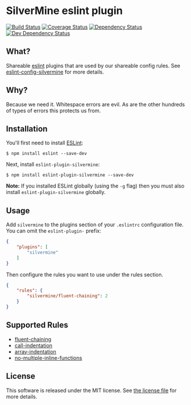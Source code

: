 # SilverMine eslint plugin

[![Build Status](https://travis-ci.org/silvermine/eslint-plugin-silvermine.png?branch=master)](https://travis-ci.org/silvermine/eslint-plugin-silvermine)
[![Coverage Status](https://coveralls.io/repos/github/silvermine/eslint-plugin-silvermine/badge.svg?branch=master)](https://coveralls.io/github/silvermine/eslint-plugin-silvermine?branch=master)
[![Dependency Status](https://david-dm.org/silvermine/eslint-plugin-silvermine.png)](https://david-dm.org/silvermine/eslint-plugin-silvermine)
[![Dev Dependency Status](https://david-dm.org/silvermine/eslint-plugin-silvermine/dev-status.png)](https://david-dm.org/silvermine/eslint-plugin-silvermine#info=devDependencies&view=table)

## What?

Shareable [eslint](http://eslint.org/) plugins that are used by our shareable config rules.
See [eslint-config-silvermine](https://github.com/silvermine/eslint-config-silvermine/) for more details.

## Why?

Because we need it. Whitespace errors are evil. As are the other hundreds of types of errors this protects us from.

## Installation

You'll first need to install [ESLint](http://eslint.org):

```
$ npm install eslint --save-dev
```

Next, install `eslint-plugin-silvermine`:

```
$ npm install eslint-plugin-silvermine --save-dev
```

**Note:** If you installed ESLint globally (using the `-g` flag) then you must also install `eslint-plugin-silvermine` globally.

## Usage

Add `silvermine` to the plugins section of your `.eslintrc` configuration file. You can omit the `eslint-plugin-` prefix:

```json
{
    "plugins": [
        "silvermine"
    ]
}
```


Then configure the rules you want to use under the rules section.

```json
{
    "rules": {
        "silvermine/fluent-chaining": 2
    }
}
```

## Supported Rules

- [fluent-chaining](docs/rules/fluent-chaining.md)
- [call-indentation](docs/rules/call-indentation.md)
- [array-indentation](docs/rules/array-indentation.md)
- [no-multiple-inline-functions](docs/rules/no-multiple-inline-functions.md)

## License

This software is released under the MIT license. See [the license file](LICENSE) for more details.
